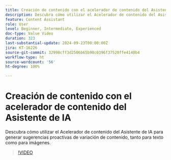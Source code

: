 ```yaml
---
title: Creación de contenido con el acelerador de contenido del Asistente de IA
description: Descubra cómo utilizar el Acelerador de contenido del Asistente de IA para generar sugerencias proactivas de variación de contenido, tanto para texto como para imágenes.
feature: Content Assistant
role: User
level: Beginner, Intermediate, Experienced
doc-type: Value Video
duration: 323
last-substantial-update: 2024-09-23T00:00:00Z
jira: KT-16226
source-git-commit: 32998cff3d2506b65b98c0396f37520ffe4140b4
workflow-type: ht
source-wordcount: '56'
ht-degree: 100%

---
```



# Creación de contenido con el acelerador de contenido del Asistente de IA

Descubra cómo utilizar el Acelerador de contenido del Asistente de IA para generar sugerencias proactivas de variación de contenido, tanto para texto como para imágenes.

>[!VIDEO](https://video.tv.adobe.com/v/3434635/?learn=on)

